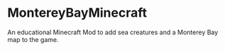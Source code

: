 MontereyBayMinecraft
====================

An educational Minecraft Mod to add sea creatures and a Monterey Bay map to the game.
